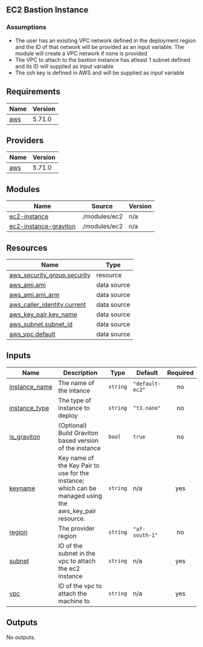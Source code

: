 ## EC2 Bastion Instance
### Assumptions
- The user has an exisiting  VPC network defined in the deployment region and the ID of that network will be provided as an input variable. The module will create a VPC network if none is provided
- The VPC to attach to the bastion instance has atleast 1 subnet defined and its ID will supplied as input variable
- The ssh key is defined in AWS and will be supplied as input variable 
<!-- BEGIN_TF_DOCS -->
## Requirements

| Name | Version |
|------|---------|
| <a name="requirement_aws"></a> [aws](#requirement\_aws) | 5.71.0 |

## Providers

| Name | Version |
|------|---------|
| <a name="provider_aws"></a> [aws](#provider\_aws) | 5.71.0 |

## Modules

| Name | Source | Version |
|------|--------|---------|
| <a name="module_ec2-instance"></a> [ec2-instance](#module\_ec2-instance) | ./modules/ec2 | n/a |
| <a name="module_ec2-instance-graviton"></a> [ec2-instance-graviton](#module\_ec2-instance-graviton) | ./modules/ec2 | n/a |

## Resources

| Name | Type |
|------|------|
| [aws_security_group.security](https://registry.terraform.io/providers/hashicorp/aws/5.71.0/docs/resources/security_group) | resource |
| [aws_ami.ami](https://registry.terraform.io/providers/hashicorp/aws/5.71.0/docs/data-sources/ami) | data source |
| [aws_ami.ami_arm](https://registry.terraform.io/providers/hashicorp/aws/5.71.0/docs/data-sources/ami) | data source |
| [aws_caller_identity.current](https://registry.terraform.io/providers/hashicorp/aws/5.71.0/docs/data-sources/caller_identity) | data source |
| [aws_key_pair.key_name](https://registry.terraform.io/providers/hashicorp/aws/5.71.0/docs/data-sources/key_pair) | data source |
| [aws_subnet.subnet_id](https://registry.terraform.io/providers/hashicorp/aws/5.71.0/docs/data-sources/subnet) | data source |
| [aws_vpc.default](https://registry.terraform.io/providers/hashicorp/aws/5.71.0/docs/data-sources/vpc) | data source |

## Inputs

| Name | Description | Type | Default | Required |
|------|-------------|------|---------|:--------:|
| <a name="input_instance_name"></a> [instance\_name](#input\_instance\_name) | The name of the intance | `string` | `"default-ec2"` | no |
| <a name="input_instance_type"></a> [instance\_type](#input\_instance\_type) | The type of instance to deploy | `string` | `"t3.nano"` | no |
| <a name="input_is_graviton"></a> [is\_graviton](#input\_is\_graviton) | (Optional) Build Graviton based version of the instance | `bool` | `true` | no |
| <a name="input_keyname"></a> [keyname](#input\_keyname) | Key name of the Key Pair to use for the instance; which can be managed using the aws\_key\_pair resource. | `string` | n/a | yes |
| <a name="input_region"></a> [region](#input\_region) | The provider region | `string` | `"af-south-1"` | no |
| <a name="input_subnet"></a> [subnet](#input\_subnet) | ID of the subnet in the vpc to attach the ec2 instance | `string` | n/a | yes |
| <a name="input_vpc"></a> [vpc](#input\_vpc) | ID of the vpc to attach the machine to | `string` | n/a | yes |

## Outputs

No outputs.
<!-- END_TF_DOCS -->